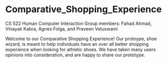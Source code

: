 # Comparative_Shopping_Experience
CS 522 Human Computer Interaction
Group members: Fahad Ahmad, Vinayak Kabra, Agnes Folga, and Praveen Veluswami

Welcome to our Comparative Shopping Experience!
Our protoype, shoe wizard, is meant to help individuals have an over all better shopping experience when looking for athletic shoes.
We have taken many users opinions into consideration, and are happy to share our prototype.
